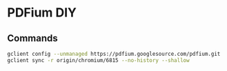 # PDFium DIY

## Commands

```sh
gclient config --unmanaged https://pdfium.googlesource.com/pdfium.git
gclient sync -r origin/chromium/6815 --no-history --shallow
```